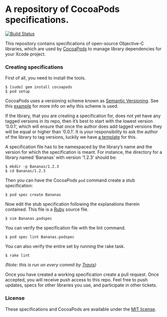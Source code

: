 # A repository of CocoaPods specifications.

[![Build Status](https://secure.travis-ci.org/CocoaPods/Specs.png?branch=master)](http://travis-ci.org/CocoaPods/Specs)

This repository contains specifications of open-source Objective-C libraries, which are used by [CocoaPods](https://github.com/CocoaPods/CocoaPods) to manage library dependencies for your Xcode project.


### Creating specifications

First of all, you need to install the tools.

    $ [sudo] gem install cocoapods
    $ pod setup

CocoaPods uses a versioning scheme known as [Semantic Versioning](http://semver.org/). See this [example](https://github.com/CocoaPods/Specs/wiki/Cross-dependencies-resolution-example) for more info on why this scheme is used.

If the library, that you are creating a specification for, does not yet have any tagged versions in its repo, then it’s best to start with the lowest version ‘0.0.1’, which will ensure that once the author does add tagged versions they will be equal or higher than ‘0.0.1’. It is _your_ responsibility to ask the author of the library to tag versions, luckily we have [a template](https://github.com/CocoaPods/Specs/wiki/%22Add-semantic-version-tags%22-issue-template) for this.

A specification file has to be namespaced by the library’s name and the version for which the specification is meant. For instance, the directory for a library named ‘Bananas’ with version ‘1.2.3’ should be:

    $ mkdir -p Bananas/1.2.3
    $ cd Bananas/1.2.3

Then you can have the CocoaPods `pod` command create a stub specification:

    $ pod spec create Bananas

Now edit the stub specification following the explanations therein contained. This file is a [Ruby](http://www.ruby-lang.org/) source file.

    $ vim Bananas.podspec

You can verify the specification file with the lint command.

    $ pod spec lint Bananas.podspec

You can also verify the entire set by running the rake task.

    $ rake lint

_(Note: this is run on every commit by [Travis](http://travis-ci.org/#!/CocoaPods/Specs))_

Once you have created a working specification create a pull request. Once accepted, you will receive push access to this repo. Feel free to push updates, specs for other libraries you use, and participate in other tickets.


### License

These specifications and CocoaPods are available under the [MIT license](http://www.opensource.org/licenses/mit-license.php).
